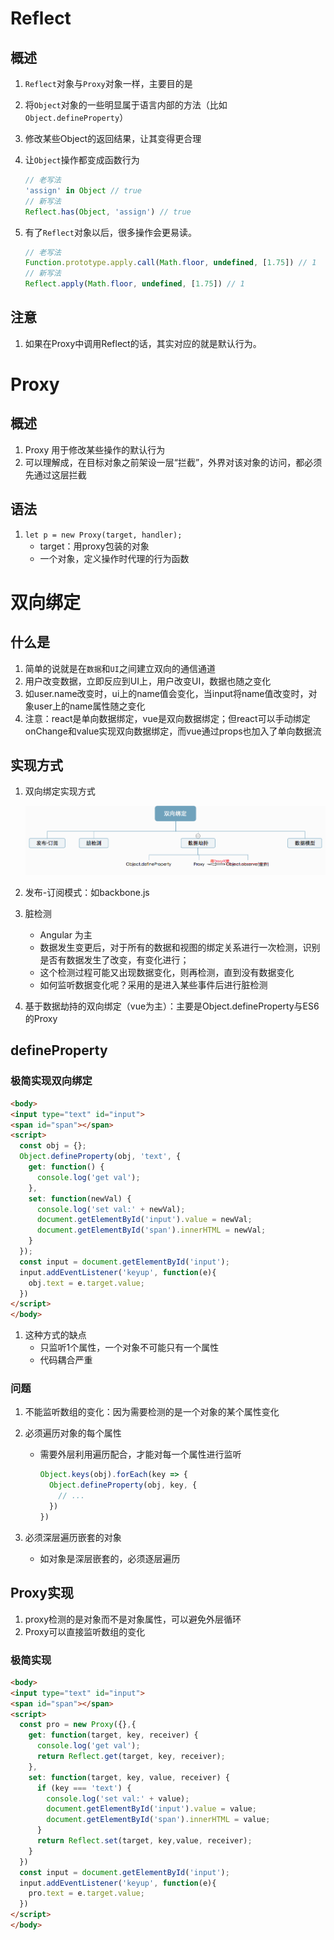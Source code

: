 # Reflect

## 概述

1. `Reflect`对象与`Proxy`对象一样，主要目的是

2. 将`Object`对象的一些明显属于语言内部的方法（比如`Object.defineProperty`）

3. 修改某些Object的返回结果，让其变得更合理

4.  让`Object`操作都变成函数行为

	```javascript
	// 老写法
	'assign' in Object // true
	// 新写法
	Reflect.has(Object, 'assign') // true
	```

5. 有了`Reflect`对象以后，很多操作会更易读。

	```javascript
	// 老写法
	Function.prototype.apply.call(Math.floor, undefined, [1.75]) // 1
	// 新写法
	Reflect.apply(Math.floor, undefined, [1.75]) // 1
	```

## 注意

1. 如果在Proxy中调用Reflect的话，其实对应的就是默认行为。

# Proxy

## 概述

1. Proxy 用于修改某些操作的默认行为
2. 可以理解成，在目标对象之前架设一层“拦截”，外界对该对象的访问，都必须先通过这层拦截

## 语法

1. `let p = new Proxy(target, handler);`
	- target：用proxy包装的对象
	- 一个对象，定义操作时代理的行为函数

# 双向绑定

## 什么是

1. 简单的说就是在`数据`和`UI`之间建立双向的通信通道
2. 用户改变数据，立即反应到UI上，用户改变UI，数据也随之变化
3. 如user.name改变时，ui上的name值会变化，当input将name值改变时，对象user上的name属性随之变化
4. 注意：react是单向数据绑定，vue是双向数据绑定；但react可以手动绑定onChange和value实现双向数据绑定，而vue通过props也加入了单向数据流

## 实现方式

1. 双向绑定实现方式

	![1558488490689](8-proxy.assets/1558488490689.png)

2. 发布-订阅模式：如backbone.js

3. 脏检测

	- Angular 为主
	- 数据发生变更后，对于所有的数据和视图的绑定关系进行一次检测，识别是否有数据发生了改变，有变化进行；
	- 这个检测过程可能又出现数据变化，则再检测，直到没有数据变化
	- 如何监听数据变化呢？采用的是进入某些事件后进行脏检测

4. 基于数据劫持的双向绑定（vue为主）：主要是Object.defineProperty与ES6的Proxy

	

## defineProperty

### 极简实现双向绑定

```html
<body>
<input type="text" id="input">
<span id="span"></span>
<script>
  const obj = {};
  Object.defineProperty(obj, 'text', {
    get: function() {
      console.log('get val');
    },
    set: function(newVal) {
      console.log('set val:' + newVal);
      document.getElementById('input').value = newVal;
      document.getElementById('span').innerHTML = newVal;
    }
  });
  const input = document.getElementById('input');
  input.addEventListener('keyup', function(e){
    obj.text = e.target.value;
  })
</script>
</body>
```

1. 这种方式的缺点
	- 只监听1个属性，一个对象不可能只有一个属性
	- 代码耦合严重

### 问题

1. 不能监听数组的变化：因为需要检测的是一个对象的某个属性变化

2. 必须遍历对象的每个属性

	- 需要外层利用遍历配合，才能对每一个属性进行监听

		```javascript
		Object.keys(obj).forEach(key => {
		  Object.defineProperty(obj, key, {
		    // ...
		  })
		})
		```

3. 必须深层遍历嵌套的对象

	- 如对象是深层嵌套的，必须逐层遍历

## Proxy实现

1. proxy检测的是对象而不是对象属性，可以避免外层循环
2. Proxy可以直接监听数组的变化

### 极简实现

```html
<body>
<input type="text" id="input">
<span id="span"></span>
<script>
  const pro = new Proxy({},{
    get: function(target, key, receiver) {
      console.log('get val');
      return Reflect.get(target, key, receiver);
    },
    set: function(target, key, value, receiver) {
      if (key === 'text') {
        console.log('set val:' + value);
        document.getElementById('input').value = value;
        document.getElementById('span').innerHTML = value;
      }
      return Reflect.set(target, key,value, receiver);
    }
  })
  const input = document.getElementById('input');
  input.addEventListener('keyup', function(e){
    pro.text = e.target.value;
  })
</script>
</body>
```

